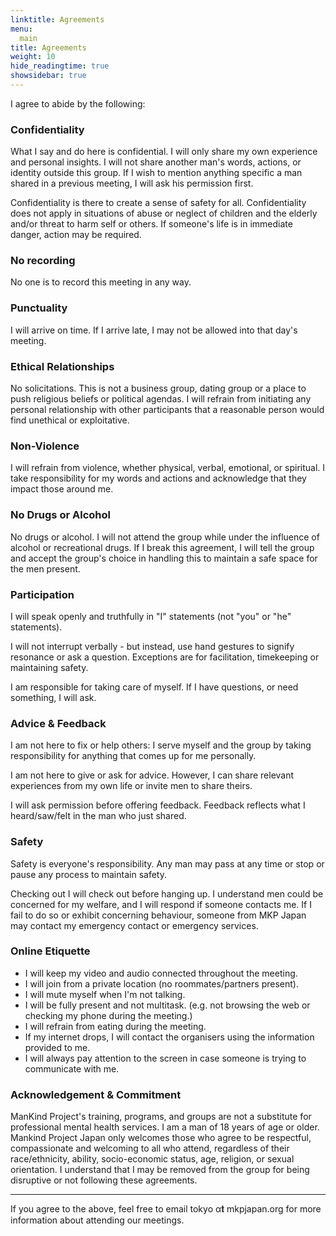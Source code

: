 ```yaml
---
linktitle: Agreements
menu:
  main
title: Agreements
weight: 10
hide_readingtime: true
showsidebar: true
---
```


I agree to abide by the following:

### Confidentiality

What I say and do here is confidential. I will only share my own experience and personal insights. I will not share another man's words, actions, or identity outside this group. If I wish to mention anything specific a man shared in a previous meeting, I will ask his permission first.

Confidentiality is there to create a sense of safety for all. Confidentiality does not apply in situations of abuse or neglect of children and the elderly and/or threat to harm self or others. If someone's life is in immediate danger, action may be required.

### No recording

No one is to record this meeting in any way.

### Punctuality

I will arrive on time. If I arrive late, I may not be allowed into that day's meeting.

### Ethical Relationships

No solicitations. This is not a business group, dating group or a place to push religious beliefs or political agendas. I will refrain from initiating any personal relationship with other participants that a reasonable person would find unethical or exploitative.

### Non-Violence

I will refrain from violence, whether physical, verbal, emotional, or spiritual. I take responsibility for my words and actions and acknowledge that they impact those around me.

### No Drugs or Alcohol

No drugs or alcohol. I will not attend the group while under the influence of alcohol or recreational drugs. If I break this agreement, I will tell the group and accept the group's choice in handling this to maintain a safe space for the men present.

### Participation

I will speak openly and truthfully in "I" statements (not "you" or "he" statements).

I will not interrupt verbally - but instead, use hand gestures to signify resonance or ask a question. Exceptions are for facilitation, timekeeping or maintaining safety.

I am responsible for taking care of myself. If I have questions, or need something, I will ask.

### Advice & Feedback

I am not here to fix or help others: I serve myself and the group by taking responsibility for anything that comes up for me personally.

I am not here to give or ask for advice. However, I can share relevant experiences from my own life or invite men to share theirs.

I will ask permission before offering feedback. Feedback reflects what I heard/saw/felt in the man who just shared.

### Safety

Safety is everyone's responsibility. Any man may pass at any time or stop or pause any process to maintain safety.

Checking out
I will check out before hanging up. I understand men could be concerned for my welfare, and I will respond if someone contacts me. If I fail to do so or exhibit concerning behaviour, someone from MKP Japan may contact my emergency contact or emergency services.

### Online Etiquette
- I will keep my video and audio connected throughout the meeting.
- I will join from a private location (no roommates/partners present).
- I will mute myself when I'm not talking.
- I will be fully present and not multitask. (e.g. not browsing the web or checking my phone during the meeting.)
- I will refrain from eating during the meeting.
- If my internet drops, I will contact the organisers using the information provided to me.
- I will always pay attention to the screen in case someone is trying to communicate with me.

### Acknowledgement & Commitment
ManKind Project's training, programs, and groups are not a substitute for professional mental health services. I am a man of 18 years of age or older. Mankind Project Japan only welcomes those who agree to be respectful, compassionate and welcoming to all who attend, regardless of their race/ethnicity, ability, socio-economic status, age, religion, or sexual orientation. I understand that I may be removed from the group for being disruptive or not following these agreements.

- - - - -

If you agree to the above, feel free to email
tokyo α𝐭 mkpjapan.org
for more information about attending our meetings.
